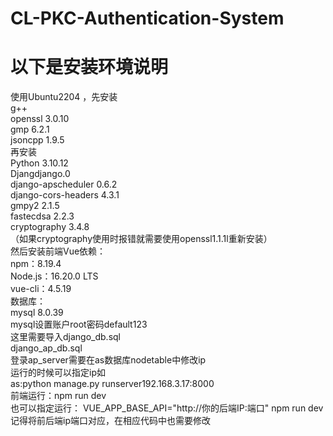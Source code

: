 # CL-PKC-Authentication-System
# 以下是安装环境说明
使用Ubuntu2204 ，先安装  
g++  
openssl 3.0.10  
gmp 6.2.1  
jsoncpp 1.9.5  
再安装  
Python 3.10.12  
Djangdjango.0  
django-apscheduler    0.6.2  
django-cors-headers   4.3.1  
gmpy2    2.1.5  
fastecdsa  2.2.3  
cryptography   3.4.8  
（如果cryptography使用时报错就需要使用openssl1.1.1l重新安装）  
然后安装前端Vue依赖：  
npm：8.19.4  
Node.js：16.20.0 LTS  
vue-cli：4.5.19  
数据库：   
mysql  8.0.39  
mysql设置账户root密码default123  
这里需要导入django_db.sql   
django_ap_db.sql  
登录ap_server需要在as数据库nodetable中修改ip  
运行的时候可以指定ip如  
as:python manage.py runserver192.168.3.17:8000  
前端运行：npm run dev  
也可以指定运行：
VUE_APP_BASE_API="http://你的后端IP:端口" npm run dev  
记得将前后端ip端口对应，在相应代码中也需要修改

